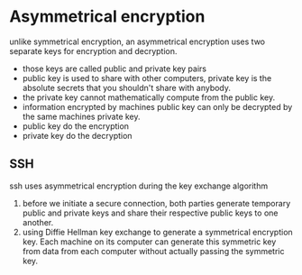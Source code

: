 # Asymmetrical encryption

unlike symmetrical encryption, an asymmetrical encryption uses two separate keys for encryption and decryption.

- those keys are called public and private key pairs
- public key is used to share with other computers, private key is the absolute secrets that you shouldn't share with anybody.
- the private key cannot mathematically compute from the public key.
- information encrypted by machines public key can only be decrypted by the same machines private key.
- public key do the encryption
- private key do the decryption

## SSH

ssh uses asymmetrical encryption during the key exchange algorithm

1. before we initiate a secure connection, both parties generate temporary public and private keys and share their respective public keys to one another.
2. using Diffie Hellman key exchange to generate a symmetrical encryption key. Each machine on its computer can generate this symmetric key from data from each computer without actually passing the symmetric key.
